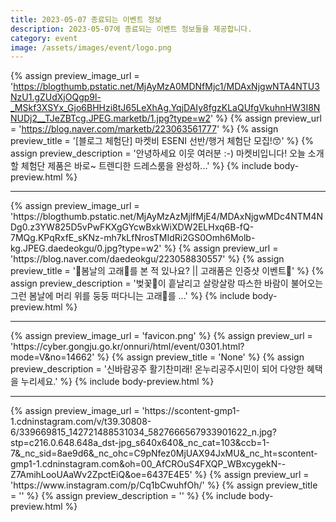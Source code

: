 ```yaml
---
title: 2023-05-07 종료되는 이벤트 정보
description: 2023-05-07에 종료되는 이벤트 정보들을 제공합니다.
category: event
image: /assets/images/event/logo.png
---
```

{% assign preview_image_url = 'https://blogthumb.pstatic.net/MjAyMzA0MDNfMjc1/MDAxNjgwNTA4NTU3NzU1.gZUdXjOQgp9l-_MSkf3XSYx_Gjo6BHHzi8tJ65LeXhAg.YqjDAIy8fgzKLaQUfgVkuhnHW3I8NNUDj2__TJeZBTcg.JPEG.marketb/1.jpg?type=w2' %}
{% assign preview_url = 'https://blog.naver.com/marketb/223063561777' %}
{% assign preview_title = '[블로그 체험단] 마켓비 ESENI 선반/행거 체험단 모집!😙' %}
{% assign preview_description = '안녕하세요 이웃 여러분 :-) 마켓비입니다! 오늘 소개할 체험단 제품은 바로~ 트렌디한 드레스룸을 완성하...' %}
{% include body-preview.html %}
<hr>{% assign preview_image_url = 'https://blogthumb.pstatic.net/MjAyMzAzMjlfMjE4/MDAxNjgwMDc4NTM4NDg0.z3YW825D5vPwFKXgGYcwBxkWiXDW2ELHxq6B-fQ-7MQg.KPqRxfE_sKNz-mh7kLfNrosTMIdRi2GS0Omh6Molb-kg.JPEG.daedeokgu/0.jpg?type=w2' %}
{% assign preview_url = 'https://blog.naver.com/daedeokgu/223058830557' %}
{% assign preview_title = '🌸봄날의 고래🐳를 본 적 있나요?  || 고래품은 인증샷 이벤트📸' %}
{% assign preview_description = '벚꽃🌸이 흩날리고 살랑살랑 따스한 바람이 불어오는 그런 봄날에 머리 위를 둥둥 떠다니는 고래🐳를 ...' %}
{% include body-preview.html %}
<hr>{% assign preview_image_url = 'favicon.png' %}
{% assign preview_url = 'https://cyber.gongju.go.kr/onnuri/html/event/0301.html?mode=V&no=14662' %}
{% assign preview_title = 'None' %}
{% assign preview_description = '신바람공주 활기찬미래! 온누리공주시민이 되어 다양한 혜택을 누리세요.' %}
{% include body-preview.html %}
<hr>{% assign preview_image_url = 'https://scontent-gmp1-1.cdninstagram.com/v/t39.30808-6/339669815_142721488531034_5827666567933901622_n.jpg?stp=c216.0.648.648a_dst-jpg_s640x640&amp;_nc_cat=103&amp;ccb=1-7&amp;_nc_sid=8ae9d6&amp;_nc_ohc=C9pNfez0MjUAX94JxMU&amp;_nc_ht=scontent-gmp1-1.cdninstagram.com&amp;oh=00_AfCROuS4FXQP_WBxcygekN--Z7AmihLooUAaWv2ZpctEiQ&amp;oe=6437E4E5' %}
{% assign preview_url = 'https://www.instagram.com/p/Cq1bCwuhfOh/' %}
{% assign preview_title = '' %}
{% assign preview_description = '' %}
{% include body-preview.html %}